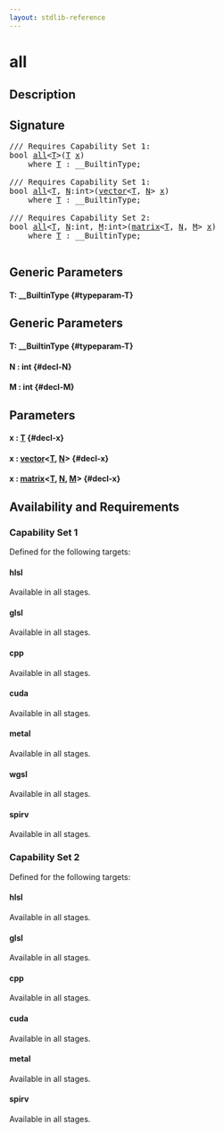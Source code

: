 ```yaml
---
layout: stdlib-reference
---
```


# all

## Description





## Signature 

<pre>
/// Requires Capability Set 1:
<span class="code_keyword">bool</span> <a href="/stdlib-reference/global-decls/all">all</a>&lt;<a href="/stdlib-reference/global-decls/all#typeparam-T" class="code_type">T</a>&gt;(<a href="/stdlib-reference/global-decls/all#typeparam-T" class="code_type">T</a> <a href="/stdlib-reference/global-decls/all#decl-x" class="code_param">x</a>)
    <span class='code_keyword'>where</span> <a href="/stdlib-reference/global-decls/all#typeparam-T" class="code_type">T</a> : __BuiltinType;

/// Requires Capability Set 1:
<span class="code_keyword">bool</span> <a href="/stdlib-reference/global-decls/all">all</a>&lt;<a href="/stdlib-reference/global-decls/all#typeparam-T" class="code_type">T</a>, <a href="/stdlib-reference/global-decls/all#decl-N" class="code_var">N</a>:<span class="code_keyword">int</span>&gt;(<a href="/stdlib-reference/types/vector/index" class="code_type">vector</a>&lt;<a href="/stdlib-reference/global-decls/all#typeparam-T" class="code_type">T</a>, <a href="/stdlib-reference/global-decls/all#decl-N" class="code_var">N</a>&gt; <a href="/stdlib-reference/global-decls/all#decl-x" class="code_param">x</a>)
    <span class='code_keyword'>where</span> <a href="/stdlib-reference/global-decls/all#typeparam-T" class="code_type">T</a> : __BuiltinType;

/// Requires Capability Set 2:
<span class="code_keyword">bool</span> <a href="/stdlib-reference/global-decls/all">all</a>&lt;<a href="/stdlib-reference/global-decls/all#typeparam-T" class="code_type">T</a>, <a href="/stdlib-reference/global-decls/all#decl-N" class="code_var">N</a>:<span class="code_keyword">int</span>, <a href="/stdlib-reference/global-decls/all#decl-M" class="code_var">M</a>:<span class="code_keyword">int</span>&gt;(<a href="/stdlib-reference/types/matrix/index" class="code_type">matrix</a>&lt;<a href="/stdlib-reference/global-decls/all#typeparam-T" class="code_type">T</a>, <a href="/stdlib-reference/global-decls/all#decl-N" class="code_var">N</a>, <a href="/stdlib-reference/global-decls/all#decl-M" class="code_var">M</a>&gt; <a href="/stdlib-reference/global-decls/all#decl-x" class="code_param">x</a>)
    <span class='code_keyword'>where</span> <a href="/stdlib-reference/global-decls/all#typeparam-T" class="code_type">T</a> : __BuiltinType;

</pre>

## Generic Parameters

#### T: \_\_BuiltinType {#typeparam-T}

## Generic Parameters

#### T: \_\_BuiltinType {#typeparam-T}
#### N  : int {#decl-N}
#### M  : int {#decl-M}

## Parameters

#### x  : [T](/stdlib-reference/global-decls/all#typeparam-T) {#decl-x}
#### x  : [vector](/stdlib-reference/types/vector/index)\<[T](/stdlib-reference/types/vector/index#typeparam-T), [N](/stdlib-reference/types/vector/index#decl-N)\> {#decl-x}
#### x  : [matrix](/stdlib-reference/types/matrix/index)\<[T](/stdlib-reference/types/matrix/T), [N](/stdlib-reference/types/matrix/index#decl-N), [M](/stdlib-reference/types/matrix/index#decl-M)\> {#decl-x}

## Availability and Requirements

### Capability Set 1

Defined for the following targets:

#### hlsl
Available in all stages.

#### glsl
Available in all stages.

#### cpp
Available in all stages.

#### cuda
Available in all stages.

#### metal
Available in all stages.

#### wgsl
Available in all stages.

#### spirv
Available in all stages.


### Capability Set 2

Defined for the following targets:

#### hlsl
Available in all stages.

#### glsl
Available in all stages.

#### cpp
Available in all stages.

#### cuda
Available in all stages.

#### metal
Available in all stages.

#### spirv
Available in all stages.




